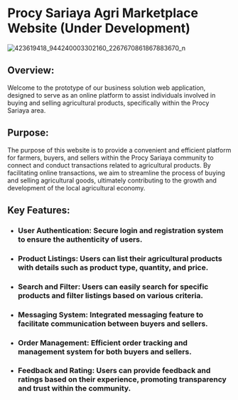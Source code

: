 # Procy Sariaya Agri Marketplace Website (Under Development)
![423619418_944240003302160_2267670861867883670_n](https://github.com/user-attachments/assets/d34ca072-8fcd-4097-8555-b116714af838)

## Overview:
Welcome to the prototype of our business solution web application, designed to serve as an online platform to assist individuals involved in buying and selling agricultural products, specifically within the Procy Sariaya area.

## Purpose:
The purpose of this website is to provide a convenient and efficient platform for farmers, buyers, and sellers within the Procy Sariaya community to connect and conduct transactions related to agricultural products. By facilitating online transactions, we aim to streamline the process of buying and selling agricultural goods, ultimately contributing to the growth and development of the local agricultural economy.

## Key Features: 
- ### User Authentication: Secure login and registration system to ensure the authenticity of users. 
- ### Product Listings: Users can list their agricultural products with details such as product type, quantity, and price. 
- ### Search and Filter: Users can easily search for specific products and filter listings based on various criteria. 
- ### Messaging System: Integrated messaging feature to facilitate communication between buyers and sellers. 
- ### Order Management: Efficient order tracking and management system for both buyers and sellers. 
- ### Feedback and Rating: Users can provide feedback and ratings based on their experience, promoting transparency and trust within the community.
